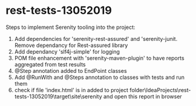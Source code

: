 # rest-tests-13052019
Steps to implement Serenity tooling into the project:
1) Add dependencies for 'serenity-rest-assured' and 'serenity-junit. Remove dependancy for Rest-assured library
2) Add dependancy 'slf4j-simple' for logging
3) POM file enhancement with 'serenity-maven-plugin' to have reports aggregated from test results
4) @Step annotation added to EndPoint classes
5) Add @RunWith and @Steps annotation to classes with tests and run them
6) check if file 'index.html' is in added to project folder\\IdeaProjects\rest-tests-13052019\target\site\serenity and open this report in browser
